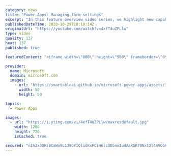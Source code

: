 ```yaml
---
category: news
title: "Power Apps: Managing form settings"
excerpt: "In this feature overview video series, we highlight new capabilities included in the latest update to Microsoft Power Apps.  Improvements to Microsoft Power Apps for managing form settings and events allow users to set various features on a form in the new modern designer.   Get the most out of Power"
publishedDateTime: 2020-10-29T18:18:14Z
originalUrl: "https://youtube.com/watch?v=4xfT4uZPLlw"
type: video
quality: 137
heat: 137
published: true

featuredContent: "<iframe width=\"800\" height=\"500\" frameborder=\"0\" src=\"https://www.youtube.com/embed/4xfT4uZPLlw\" allow=\"accelerometer; autoplay; encrypted-media; gyroscope; picture-in-picture\" allowfullscreen></iframe>"

provider:
  name: Microsoft
  domain: microsoft.com
  images:
    - url: "https://smartableai.github.io/microsoft-power-apps/assets/images/organizations/microsoft.com-50x50.jpg"
      width: 50
      height: 50

topics:
  - Power Apps

images:
  - url: "https://i.ytimg.com/vi/4xfT4uZPLlw/maxresdefault.jpg"
    width: 1280
    height: 720
    isCached: true

secured: "n1h3x3QHzBCaWn9L1J9GYIQlidKxFCiH6lcUDbnmIudAaXGK70Nxt2l4mVCG6wSD4oTlW94pKTXX7nhmHc4YAp4PaG1iz7dPgRSxpZymBQLFXSov4T9cS4fUBMBqpVACOKaGZZzX+4jVLY29LLdFhLV4MaEqLy+5HgQcUhFODGTVY0hWtYUuDXbdY8sooD8OVaTLq7rABnPUoAyij8Iz6DDyFlWi7O6+hmKiMkqds7wbynBRCmll1elDgljJw/1Aae4D+Bp52LduxykDBH7wtkJzh9XaD07Vg1U4i6kXMHYkKXClgADQLJKEPU4dB5yFxMe1bPk6nxT6auZncx4D8VLL8OJbp+KsPwMsEh3VuRVxPaDr2ymgtmh4wbyGvpMLYZjga+sh8Yqe427zCj6yMl6dX0rncFSAkR8dMa95+itvc+QwU7FnbpX93AywpHRQ;pHpRB7N2oXT33iMbJibA9Q=="
---
```


